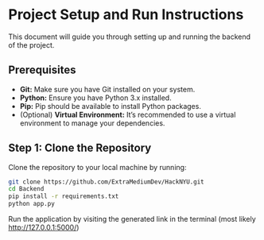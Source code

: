 # Project Setup and Run Instructions

This document will guide you through setting up and running the backend of the project.

## Prerequisites

- **Git:** Make sure you have Git installed on your system.
- **Python:** Ensure you have Python 3.x installed.
- **Pip:** Pip should be available to install Python packages.
- (Optional) **Virtual Environment:** It’s recommended to use a virtual environment to manage your dependencies.

## Step 1: Clone the Repository

Clone the repository to your local machine by running:

```bash
git clone https://github.com/ExtraMediumDev/HackNYU.git
cd Backend
pip install -r requirements.txt
python app.py
```

Run the application by visiting the generated link in the terminal (most likely http://127.0.0.1:5000/)
